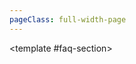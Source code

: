 ```yaml
---
pageClass: full-width-page
---
```

<script setup>
  import { ref } from 'vue';

import dataProduct from '@/data/json/工匠制品.json';
import { dataMap } from '../../.vitepress/theme/data-index.js';
import VillageFAQ from '@/text/village-faq.md';

const tables = [
  // {
  //   id: 'Product-table',         // 用作锚点的唯一ID
  //   title: '工匠制品',    // 表格的标题
  //   data: dataProduct,           // 绑定的数据
  // },
  {
    id: 'modules-village-upgradePrestige-table',
    title: '声望升级',
    data: dataMap['modules/village/upgradePrestige']
  },
  // {
  //   id: 'modules-village-upgradePremium-table',
  //   title: '高级升级',
  //   data: dataMap['modules/village/upgradePremium']
  // },
  // {
  //   id: 'modules-village-upgrade2-table',
  //   title: '升级2',
  //   data: dataMap['modules/village/upgrade2']
  // },
  {
    id: 'modules-village-upgrade-table',
    title: '升级',
    data: dataMap['modules/village/upgrade']
  },
  // {
  //   id: 'modules-village-relic-table',
  //   title: '圣遗物',
  //   data: dataMap['modules/village/relic']
  // },
  // {
  //   id: 'modules-village-offering-table',
  //   title: '供品',
  //   data: dataMap['modules/village/offering']
  // },
  // {
  //   id: 'modules-village-job-table',
  //   title: '职业',
  //   data: dataMap['modules/village/job']
  // },
  // {
  //   id: 'modules-village-craftingRecipe-table',
  //   title: '合成配方',
  //   data: dataMap['modules/village/craftingRecipe']
  // },
  // {
  //   id: 'modules-village-card-table',
  //   title: '卡牌',
  //   data: dataMap['modules/village/card']
  // },
  {
    id: 'modules-village-building-table',
    title: '建筑',
    data: dataMap['modules/village/building']
  },
  // {
  //   id: 'modules-village-achievement-table',
  //   title: '成就',
  //   data: dataMap['modules/village/achievement']
  // },
];


</script>

<TwoSectionsLayout>
  <template #data-section>
    <div v-for="tableInfo in tables" :key="tableInfo.id">
      <h3 :id="tableInfo.id">{{ tableInfo.title }}</h3>
      <DynamicTable :data="tableInfo.data">
        <template #notes>
        </template>
      </DynamicTable>
    </div>
  </template>

  <template #faq-section>
    <VillageFAQ />
  </template>

</TwoSectionsLayout>

